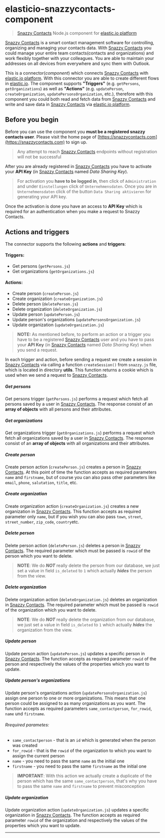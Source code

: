 # elasticio-snazzycontacts-component
> [Snazzy Contacts](https://snazzycontacts.com) Node.js component for [elastic.io platform](http://www.elastic.io "elastic.io platform")

[Snazzy Contacts](https://snazzycontacts.com) is a smart contact management software for controlling, organizing and managing your contacts data. With [Snazzy Contacts](https://snazzycontacts.com) you could manage your entire team contacts(contacts and organizations) and work flexibly together with your colleagues. You are able to maintain your addresses on all devices from everywhere and sync them with Outlook.

This is a connector(*component*) which connects [Snazzy Contacts](https://snazzycontacts.com) with [elastic.io platform](http://www.elastic.io "elastic.io platform"). With this connector you are able to create different flows in [elastic.io](http://www.elastic.io "elastic.io platform"). The component supports **"Triggers"** (e.g. ``getPersons``, ``getOrganizations``) as well as **"Actions"** (e.g. ``updatePerson``, ``createOrganization``, ``updatePersonsOrganization``, etc.), therefore with this component you could both read and fetch data from [Snazzy Contacts](https://snazzycontacts.com) and write and save data in [Snazzy Contacts](https://snazzycontacts.com) via [elastic.io platform](http://www.elastic.io "elastic.io platform").

## Before you begin

Before you can use the component you **must be a registered snazzy contacts user**. Please visit the home page of [https://snazzycontacts.com](https://snazzycontacts.com) to sign up.
> Any attempt to reach [Snazzy Contacts](https://snazzycontacts.com) endpoints without registration will not be successful

After you are already registered in [Snazzy Contacts](https://snazzycontacts.com) you have to activate your **API Key** (in [Snazzy Contacts](https://snazzycontacts.com) named *Data Sharing Key*).
> For activation you **have to be logged in**, then click of ``Administration`` and under ```Einstellungen``` click of ``Unternehmensdaten``. Once you are in ``Unternehmensdaten`` click of the button ``Data Sharing aktivieren`` for generating your API key.

Once the activation is done you have an access to **API Key** which is required for an authentication when you make a request to Snazzy Contacts.

## Actions and triggers
The connector supports the following **actions** and **triggers**:
#### Triggers:
  - Get persons (```getPersons.js```)
  - Get organizations (```getOrganizations.js```)

#### Actions:
  - Create person (```createPerson.js```)
  - Create organization (```createOrganization.js```)
  - Delete person (```deletePerson.js```)
  - Delete organization (```deleteOrganization.js```)
  - Update person (```updatePerson.js```)
  - Update person's organizations (```updatePersonsOrganization.js```)
  - Update organization (```updateOrganization.js```)

> **NOTE:** As mentioned before, to perform an action or a trigger you have to be a registered [Snazzy Contacts](https://snazzycontacts.com) user and you have to pass your **API Key** (in [Snazzy Contacts](https://snazzycontacts.com) named *Data Sharing Key*) when you send a request.

In each trigger and action, before sending a request we create a session in [Snazzy Contacts](https://snazzycontacts.com) via calling a function ```createSession()``` from ```snazzy.js``` file, which is located in directory **utils**. This function returns a cookie which is used when we send a request to
[Snazzy Contacts](https://snazzycontacts.com).

##### Get persons

Get persons trigger (```getPersons.js```) performs a request which fetch all persons saved by a user in [Snazzy Contacts](https://snazzycontacts.com). The response consist of an **array of objects** with all persons and their attributes.

##### Get organizations

Get organizations trigger (```getOrganizations.js```) performs a request which fetch all organizations saved by a user in [Snazzy Contacts](https://snazzycontacts.com). The response consist of an **array of objects** with all organizations and their attributes.

##### Create person

Create person action (``createPerson.js``) creates a person in [Snazzy Contacts](https://snazzycontacts.com). At this point of time the function accepts as required parameters ``name`` and ``firstname``, but of course you can also pass other parameters like ``email``, ``phone``, ``salutation``, ``title``, etc.

##### Create organization

Create organization action (``createOrganization.js``) creates a new organization in [Snazzy Contacts](https://snazzycontacts.com). This function accepts as required parameter only ``name``, but if you wish you can also pass ``town``, ``street``, ``street_number``, ``zip_code``, ``country``etc.

##### Delete person

Delete person action (``deletePerson.js``) deletes a person in [Snazzy Contacts](https://snazzycontacts.com). The required parameter which must be passed is ``rowid`` of the person which you want to delete.

>**NOTE**: We do ***NOT*** really delete the person from our database, we just set a value in field ``is_deleted`` to ``1`` which actually ***hides*** the person from the view.

##### Delete organization

Delete organization action (``deleteOrganization.js``) deletes an organization in [Snazzy Contacts](https://snazzycontacts.com). The required parameter which must be passed is ``rowid`` of the organization which you want to delete.

>**NOTE**: We do ***NOT*** really delete the organization from our database, we just set a value in field ``is_deleted`` to ``1`` which actually ***hides*** the organization from the view.

##### Update person

Update person action (``updatePerson.js``) updates a specific person in [Snazzy Contacts](https://snazzycontacts.com). The function accepts as required parameter ``rowid`` of the person and respectively the values of the properties which you want to update.

##### Update person's organizations
Update person's organizations action (```updatePersonsOrganization.js```) assign one person to one or more organizations. This means that one person could be  assigned to as many organizations as you want. The function accepts as required parameters ``same_contactperson``, ``for_rowid``, ````name```` und ``firstname``.

###### Rrequired parametes:
  - ``same_contactperson`` - that is an ``id`` which is generated when the person was created
  - ``for_rowid`` - that is the ``rowid`` of the organization to which you want to assign the current person
  - ``name`` - you need to pass the same ``name`` as the initial one  
  - ``firstname`` - you need to pass the same ``firstname`` as the initial one

>**IMPORTANT**:  With this action we actually create a duplicate of the person which has the same ``same_contactperson``, that's why you have to pass the same ``name`` and ``firstname`` to prevent misconception

##### Update organization

Update organization action (``updateOrganization.js``) updates a specific organization in [Snazzy Contacts](https://snazzycontacts.com). The function accepts as required parameter ``rowid`` of the organization  and respectively the values of the properties which you want to update.

***
